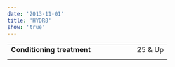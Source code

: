```yaml
---
date: '2013-11-01'
title: 'HYDR8'
show: 'true'
---
```

<table>
  <tr><td><strong>Conditioning treatment</strong></td><td><span>25 & Up</span></td></tr>
  <tr style="visibility:hidden; line-height:0.1;">
    <td><strong>Lorem ipsum dolor sit amet metus.</strong></td>
    <td><em>NARN</em></td>
  </tr>
</table>

